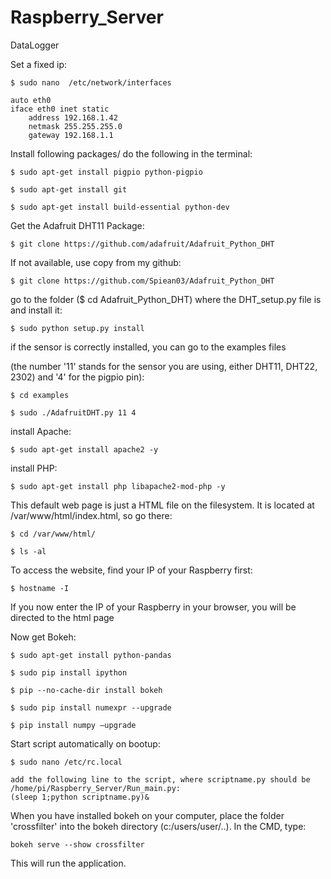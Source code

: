 # Raspberry_Server
DataLogger

Set a fixed ip:
````
$ sudo nano  /etc/network/interfaces

auto eth0
iface eth0 inet static
    address 192.168.1.42
    netmask 255.255.255.0
    gateway 192.168.1.1
````

Install following packages/ do the following in the terminal:
````
$ sudo apt-get install pigpio python-pigpio

$ sudo apt-get install git

$ sudo apt-get install build-essential python-dev
````

Get the Adafruit DHT11 Package:
````
$ git clone https://github.com/adafruit/Adafruit_Python_DHT 
````
If not available, use copy from my github:
````
$ git clone https://github.com/Spiean03/Adafruit_Python_DHT
````

go to the folder ($ cd Adafruit_Python_DHT) where the DHT_setup.py file is and install it:
````
$ sudo python setup.py install
````

if the sensor is correctly installed, you can go to the examples files 

(the number '11' stands for the sensor you are using, either DHT11, DHT22, 2302) and '4' for the pigpio pin):
````
$ cd examples

$ sudo ./AdafruitDHT.py 11 4
````

install Apache:
````
$ sudo apt-get install apache2 -y
````

install PHP:
````
$ sudo apt-get install php libapache2-mod-php -y
````
This default web page is just a HTML file on the filesystem. It is located at /var/www/html/index.html, so go there:
````
$ cd /var/www/html/

$ ls -al
````
To access the website, find your IP of your Raspberry first:
````
$ hostname -I
````
If you now enter the IP of your Raspberry in your browser, you will be directed to the html page



Now get Bokeh:

````
$ sudo apt-get install python-pandas

$ sudo pip install ipython

$ pip --no-cache-dir install bokeh

$ sudo pip install numexpr --upgrade

$ pip install numpy –upgrade
````
Start script automatically on bootup:
````
$ sudo nano /etc/rc.local 

add the following line to the script, where scriptname.py should be /home/pi/Raspberry_Server/Run_main.py:
(sleep 1;python scriptname.py)&
````
When you have installed bokeh on your computer, place the folder 'crossfilter' into the bokeh directory (c:/users/user/..). In the CMD, type:
````
bokeh serve --show crossfilter
````
This will run the application.
